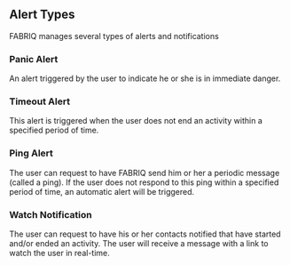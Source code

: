 ## Alert Types
FABRIQ manages several types of alerts and notifications

### Panic Alert
An alert triggered by the user to indicate he or she is in immediate danger.

### Timeout Alert
This alert is triggered when the user does not end an activity within a specified period of time.

### Ping Alert
The user can request to have FABRIQ send him or her a periodic message (called a ping).  If the user does not
respond to this ping within a specified period of time, an automatic alert will be triggered.

### Watch Notification
The user can request to have his or her contacts notified that have started and/or ended an activity.  The user will
receive a message with a link to watch the user in real-time.
